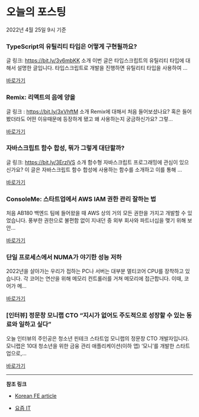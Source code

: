 # 오늘의 포스팅 
2022년 4월 25일 9시 기준 

###  TypeScript의 유틸리티 타입은 어떻게 구현될까요? 

 글 링크: https://bit.ly/3v6mbKK 소개 이번 글은 타입스크립트의 유틸리티 타입에 대해서 설명한 글입니다. 타입스크립트로 개발을 진행하면 유틸리티 타입을 사용하여 ... 

 [바로가기](https://kofearticle.substack.com/p/korean-fe-article-typescript-) 

###  Remix: 리액트의 음에 양을 

 글 링크 : https://bit.ly/3xVhftM 소개 Remix에 대해서 처음 들어보셨나요? 혹은 들어봤더라도 어떤 이유때문에 등장하게 됐고 왜 사용하는지 궁금하신가요? 그렇... 

 [바로가기](https://kofearticle.substack.com/p/korean-fe-article-remix-) 

###  자바스크립트 함수 합성, 뭐가 그렇게 대단할까? 

 글 링크: https://bit.ly/3ErzlVS 소개 함수형 자바스크립트 프로그래밍에 관심이 있으신가요? 이 글은 자바스크립트 함수 합성에 사용하는 함수를 소개하고 이를 통해 ... 

 [바로가기](https://kofearticle.substack.com/p/korean-fe-article--eb3) 

### ConsoleMe: 스타트업에서 AWS IAM 권한 관리 잘하는 법 

 처음 AB180 백엔드 팀에 들어왔을 때 AWS 상의 거의 모든 권한을 가지고 개발할 수 있었습니다. 풍부한 권한으로 불편함 없이 지내던 중 외부 회사와 파트너십을 맺기 위해 보안... 

 [바로가기](https://yozm.wishket.com/magazine/detail/1447/) 

### 단일 프로세스에서 NUMA가 야기한 성능 저하 

 2022년을 살아가는 우리가 접하는 PC나 서버는 대부분 멀티코어 CPU를 장착하고 있습니다. 각 코어는 연산을 위해 메모리 컨트롤러를 거쳐 메모리에 접근합니다. 이때, 코어가 메... 

 [바로가기](https://yozm.wishket.com/magazine/detail/1444/) 

### [인터뷰] 정문창 모니랩 CTO “지시가 없어도 주도적으로 성장할 수 있는 동료와 일하고 싶다” 

 오늘 인터뷰의 주인공은 청소년 핀테크 스타트업 모니랩의 정문창 CTO 개발자입니다. 모니랩은 10대 청소년을 위한 금융 관리 애플리케이션(이하 앱) ‘모니’를 개발한 스타트업으로,... 

 [바로가기](https://yozm.wishket.com/magazine/detail/1442/) 

---

**참조 링크**

- [Korean FE article](https://kofearticle.substack.com) 

- [요즘 IT](https://yozm.wishket.com/magazine) 

